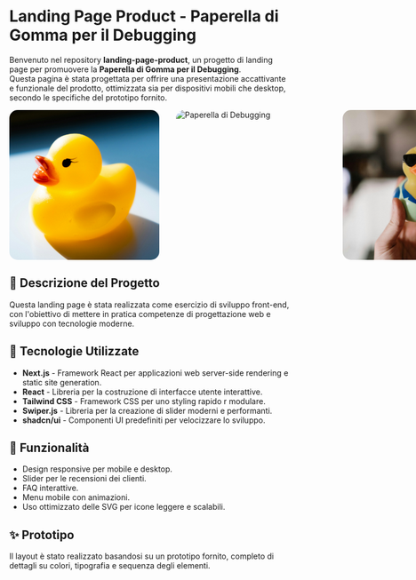 # Landing Page Product - Paperella di Gomma per il Debugging

Benvenuto nel repository **landing-page-product**, un progetto di landing page per promuovere la **Paperella di Gomma per il Debugging**.  
Questa pagina è stata progettata per offrire una presentazione accattivante e funzionale del prodotto, ottimizzata sia per dispositivi mobili che desktop, secondo le specifiche del prototipo fornito.

<div style="display: flex; gap: 15px;">
<img src="./public/banner-image.png" alt="Paperella di Debugging" height="270" width="270" style="border-radius: 15px; margin-right:15px;">
<img src="https://www.thesoapopera.com/cdn/shop/products/The-Soap-Opera-Rubber-Ducks-Colors-Yellow_02cd30bb-0dbd-4fdc-8d7c-6ee1be5a04e8.jpg?v=1613344659" alt="Paperella di Debugging" height="270" width="270" style="border-radius: 15px; margin-right:15px;">
<img src="./public/product-item1.png" alt="Paperella di Debugging" height="270" width="270" style="border-radius: 15px;">
</div>

## 📝 Descrizione del Progetto

Questa landing page è stata realizzata come esercizio di sviluppo front-end, con l'obiettivo di mettere in pratica competenze di progettazione web e sviluppo con tecnologie moderne.

## 🚀 Tecnologie Utilizzate

- **Next.js** - Framework React per applicazioni web server-side rendering e static site generation.
- **React** - Libreria per la costruzione di interfacce utente interattive.
- **Tailwind CSS** - Framework CSS per uno styling rapido r modulare.
- **Swiper.js** - Libreria per la creazione di slider moderni e performanti.
- **shadcn/ui** - Componenti UI predefiniti per velocizzare lo sviluppo.

## 🎯 Funzionalità

- Design responsive per mobile e desktop.
- Slider per le recensioni dei clienti.
- FAQ interattive.
- Menu mobile con animazioni.
- Uso ottimizzato delle SVG per icone leggere e scalabili.

## ✨ Prototipo

Il layout è stato realizzato basandosi su un prototipo fornito, completo di dettagli su colori, tipografia e sequenza degli elementi.
